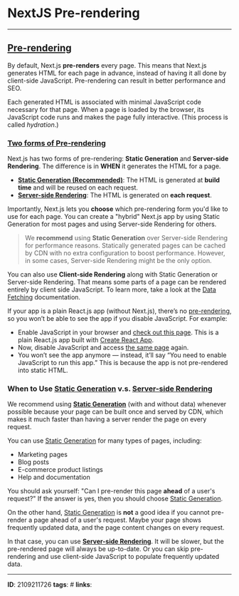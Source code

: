 # NextJS Pre-rendering
---

## [Pre-rendering](https://nextjs.org/docs/basic-features/pages#pre-rendering)

By default, Next.js **pre-renders** every page. This means that Next.js generates HTML for each page in advance, instead of having it all done by client-side JavaScript. Pre-rendering can result in better performance and SEO.

Each generated HTML is associated with minimal JavaScript code necessary for that page. When a page is loaded by the browser, its JavaScript code runs and makes the page fully interactive. (This process is called _hydration_.)

### [Two forms of Pre-rendering](https://nextjs.org/docs/basic-features/pages#two-forms-of-pre-rendering)

Next.js has two forms of pre-rendering: **Static Generation** and **Server-side Rendering**. The difference is in **WHEN** it generates the HTML for a page.

-   [**Static Generation (Recommended)**](https://nextjs.org/docs/basic-features/pages#static-generation-recommended): The HTML is generated at **build time** and will be reused on each request.
-   [**Server-side Rendering**](https://nextjs.org/docs/basic-features/pages#server-side-rendering): The HTML is generated on **each request**.

Importantly, Next.js lets you **choose** which pre-rendering form you'd like to use for each page. You can create a "hybrid" Next.js app by using Static Generation for most pages and using Server-side Rendering for others.

> We **recommend** using **Static Generation** over Server-side Rendering for performance reasons. Statically generated pages can be cached by CDN with no extra configuration to boost performance. However, in some cases, Server-side Rendering might be the only option.

You can also use **Client-side Rendering** along with Static Generation or Server-side Rendering. That means some parts of a page can be rendered entirely by client side JavaScript. To learn more, take a look at the [Data Fetching](https://nextjs.org/docs/basic-features/data-fetching#fetching-data-on-the-client-side) documentation.

If your app is a plain React.js app (without Next.js), there’s no [pre-rendering](https://nextjs.org/docs/basic-features/pages#pre-rendering), so you won’t be able to see the app if you disable JavaScript. For example:

-   Enable JavaScript in your browser and [check out this page](https://create-react-app.examples.vercel.com/). This is a plain React.js app built with [Create React App](https://create-react-app.dev/).
-   Now, disable JavaScript and access [the same page](https://create-react-app.examples.vercel.com/) again.
-   You won’t see the app anymore — instead, it’ll say “You need to enable JavaScript to run this app.” This is because the app is not pre-rendered into static HTML.

### When to Use [Static Generation](https://nextjs.org/docs/basic-features/pages#static-generation-recommended) v.s. [Server-side Rendering](https://nextjs.org/docs/basic-features/pages#server-side-rendering)

We recommend using [**Static Generation**](https://nextjs.org/docs/basic-features/pages#static-generation-recommended) (with and without data) whenever possible because your page can be built once and served by CDN, which makes it much faster than having a server render the page on every request.

You can use [Static Generation](https://nextjs.org/docs/basic-features/pages#static-generation-recommended) for many types of pages, including:

-   Marketing pages
-   Blog posts
-   E-commerce product listings
-   Help and documentation

You should ask yourself: "Can I pre-render this page **ahead** of a user's request?" If the answer is yes, then you should choose [Static Generation](https://nextjs.org/docs/basic-features/pages#static-generation-recommended).

On the other hand, [Static Generation](https://nextjs.org/docs/basic-features/pages#static-generation-recommended) is **not** a good idea if you cannot pre-render a page ahead of a user's request. Maybe your page shows frequently updated data, and the page content changes on every request.

In that case, you can use [**Server-side Rendering**](https://nextjs.org/docs/basic-features/pages#server-side-rendering). It will be slower, but the pre-rendered page will always be up-to-date. Or you can skip pre-rendering and use client-side JavaScript to populate frequently updated data.

---
**ID**:  2109211726
**tags**: #
**links**:
